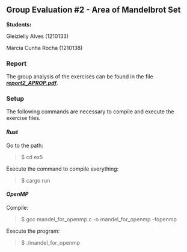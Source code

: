 ## Group Evaluation #2 - Area of Mandelbrot Set

**Students:**

  Gleizielly Alves (1210133)
  
  Márcia Cunha Rocha (1210138)

### **Report**

The group analysis of the exercises can be found in the file [**_report2_APROP.pdf_**](https://github.com/marciacr/aprop/blob/main/Group%20Evaluation%20%232/report2_APROP.pdf).

### **Setup**

The following commands are necessary to compile and execute the exercise files.

#### **_Rust_**

  Go to the path:
  > $ cd ex5

  Execute the command to compile everything:
  > $ cargo run

#### **_OpenMP_**

  Compile:
  > $ gcc mandel_for_openmp.c -o mandel_for_openmp -fopenmp

  Execute the program:
  > $ ./mandel_for_openmp

